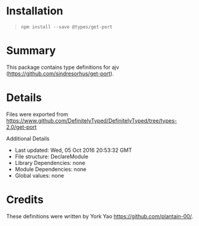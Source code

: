 # Installation

> `npm install --save @types/get-port`

# Summary

This package contains type definitions for ajv (https://github.com/sindresorhus/get-port).

# Details

Files were exported from https://www.github.com/DefinitelyTyped/DefinitelyTyped/tree/types-2.0/get-port

Additional Details

- Last updated: Wed, 05 Oct 2016 20:53:32 GMT
- File structure: DeclareModule
- Library Dependencies: none
- Module Dependencies: none
- Global values: none

# Credits

These definitions were written by York Yao <https://github.com/plantain-00/>.
